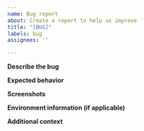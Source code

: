 ```yaml
---
name: Bug report
about: Create a report to help us improve
title: "[BUG]"
labels: bug
assignees: ''

---
```


**Describe the bug**
<!-- A clear and concise description of what the bug is. ->

**To Reproduce**
<!-- Steps to reproduce the behavior -->

**Expected behavior**
<!-- A clear and concise description of what you expected to happen -->

**Screenshots**
<!-- If applicable, add screenshots to help explain your problem -->

**Environment information (if applicable)**

**Additional context**
<!-- Add any other context about the problem here. -->
